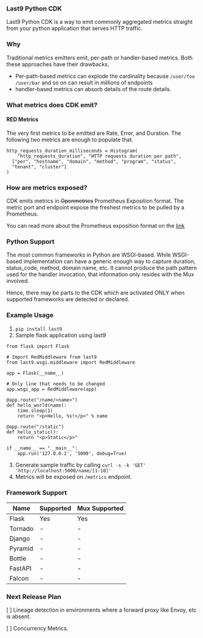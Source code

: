 ### Last9 Python CDK

Last9 Python CDK is a way to emit commonly aggregated metrics straight from your python application that serves HTTP traffic.

### Why

Traditional metrics emitters emit, per-path or handler-based metrics. Both these approaches have their drawbacks.

- Per-path-based metrics can explode the cardinality because `/user/foo` `/user/bar` and so on can result in millions of endpoints
- handler-based metrics can absorb details of the route details.

### What metrics does CDK emit?

#### RED Metrics

The very first metrics to be emitted are Rate, Error, and Duration. The following two metrics are enough to populate that.

```
http_requests_duration_milliseconds = Histogram(
	"http_requests_duration", "HTTP requests duration per path",
  ["per", "hostname", "domain", "method", "program", "status",
  "tenant", "cluster"]
)
```

### How are metrics exposed?

CDK emits metrics in ~~Openmetrics~~ Prometheus Exposition format. The metric port and endpoint expose the freshest metrics to be pulled by a Prometheus.

You can read more about the Prometheus exposition format on the [link](https://github.com/Showmax/prometheus-docs/blob/master/content/docs/instrumenting/exposition_formats.md)

### Python Support

The most common frameworks in Python are WSGI-based. While WSGI-based implementation can have a generic enough way to capture duration, status_code, method, domain name, etc.
It cannot produce the path pattern used for the handler invocation, that information only resides with the Mux involved.

Hence, there may be parts to the CDK which are activated ONLY when supported frameworks are detected or declared.


### Example Usage

1. ```pip install last9```
2. Sample flask application using last9

```import time
from flask import Flask

# Import RedMiddleware from last9
from last9.wsgi.middleware import RedMiddleware

app = Flask(__name__)

# Only line that needs to be changed
app.wsgi_app = RedMiddleware(app)

@app.route("/name/<name>")
def hello_world(name):
    time.sleep(1)
    return "<p>Hello, %s!</p>" % name

@app.route("/static")
def hello_static():
    return "<p>Static</p>"

if __name__ == "__main__":
    app.run('127.0.0.1', '5000', debug=True)

```

 3. Generate sample traffic by calling `curl -s -k 'GET' 'http://localhost:5000/name/[1-10]'`
 4. Metrics will be exposed on `/metrics` endpoint.


### Framework Support

| Name   | Supported  | Mux Supported  |
|---|---|---|
| Flask  | Yes   | Yes  |
| Tornado |  - | -  |
| Django  |  - | -  |
| Pyramid  |  - | -  |
| Bottle  |  - | -  |
| FastAPI  |  - | -  |
| Falcon  |  - | -  |

### Next Release Plan

[ ] Lineage detection in environments where a forward proxy like Envoy, etc is absent.

[ ] Concurrency Metrics.

